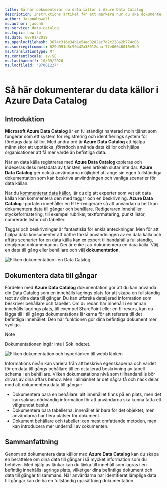 ```yaml
---
title: Så här dokumenterar du data källor i Azure Data Catalog
description: Instruktions artikel för att markera hur du ska dokumentera data till gångar i Azure Data Catalog.
author: JasonWHowell
ms.author: jasonh
ms.service: data-catalog
ms.topic: how-to
ms.date: 08/01/2019
ms.openlocfilehash: 3674c316e34b1e54ed8282ac7d2c228a2b774c06
ms.sourcegitcommit: 829d951d5c90442a38012daaf77e86046018e5b9
ms.translationtype: MT
ms.contentlocale: sv-SE
ms.lasthandoff: 10/09/2020
ms.locfileid: "87081227"
---
```

# <a name="how-to-document-data-sources-in-azure-data-catalog"></a>Så här dokumenterar du data källor i Azure Data Catalog

## <a name="introduction"></a>Introduktion
**Microsoft Azure Data Catalog** är en fullständigt hanterad moln tjänst som fungerar som ett system för registrering och identifierings system för företags data källor. Med andra ord är **Azure Data Catalog** att hjälpa människor att upptäcka, *förstå*och använda data källor och hjälpa organisationer att få mer värde än befintliga data.

När en data källa registreras med **Azure Data Catalog**kopieras och indexeras dess metadata av tjänsten, men artikeln slutar inte där. **Azure Data Catalog** ger också användarna möjlighet att ange sin egen fullständiga dokumentation som kan beskriva användningen och vanliga scenarier för data källan.

När du [kommenterar data källor](data-catalog-how-to-annotate.md), lär du dig att experter som vet att data källan kan kommentera den med taggar och en beskrivning. **Azure Data Catalog** -portalen innehåller en RTF-redigerare så att användarna helt kan dokumentera data till gångar och behållare. Redigeraren innehåller styckeformatering, till exempel rubriker, textformatering, punkt listor, numrerade listor och tabeller.

Taggar och beskrivningar är fantastiska för enkla anteckningar. Men för att hjälpa data konsumenter att bättre förstå användningen av en data källa och affärs scenarier för en data källa kan en expert tillhandahålla fullständig, detaljerad dokumentation. Det är enkelt att dokumentera en data källa. Välj en data till gång eller behållare och välj **dokumentation**.

![Fliken dokumentation i en Data Catalog](media/data-catalog-documentation/data-catalog-documentation.png)

## <a name="documenting-data-assets"></a>Dokumentera data till gångar
Fördelen med **Azure Data Catalog** dokumentation gör att du kan använda din Data Catalog som en innehålls lagrings plats för att skapa en fullständig text av dina data till gångar. Du kan utforska detaljerad information som beskriver behållare och tabeller. Om du redan har innehåll i en annan innehålls lagrings plats, till exempel SharePoint eller en fil resurs, kan du lägga till i till gångs dokumentations länkarna för att referera till det befintliga innehållet. Den här funktionen gör dina befintliga dokument mer synliga.

> [!NOTE]
> Dokumentationen ingår inte i Sök indexet.
>

![Fliken dokumentation och hyperlänken till webb länken](media/data-catalog-documentation/data-catalog-documentation2.png)

Informations nivån kan variera från att beskriva egenskaperna och värdet för en data till gångs behållare till en detaljerad beskrivning av tabell schema i en behållare. Vilken dokumentations nivå som tillhandahålls bör drivas av dina affärs behov. Men i allmänhet är det några få och nack delar med att dokumentera data till gångar:

* Dokumentera bara en behållare: allt innehållet finns på en plats, men det kan saknas nödvändig information för att användarna ska kunna fatta ett välgrundat beslut.
* Dokumentera bara tabellerna: innehållet är bara för det objektet, men användarna har flera platser för dokument.
* Dokument behållare och tabeller: den mest omfattande metoden, men kan introducera mer underhåll av dokumenten.

## <a name="summary"></a>Sammanfattning
Genom att dokumentera data källor med **Azure Data Catalog** kan du skapa en berättelse om dina data till gångar i så mycket information som du behöver.  Med hjälp av länkar kan du länka till innehåll som lagras i en befintlig innehålls lagrings plats, vilket ger dina befintliga dokument och data till gångar tillsammans. När användarna har identifierat lämpliga data till gångar kan de ha en fullständig uppsättning dokumentation.
